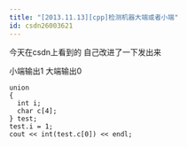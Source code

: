 ```yaml
---
title: "[2013.11.13][cpp]检测机器大端或者小端"
id: csdn26003621
---
```


今天在csdn上看到的 自己改进了一下发出来

小端输出1 大端输出0 

```
union
{
  int i;
  char c[4];
} test;
test.i = 1;
cout << int(test.c[0]) << endl;
```